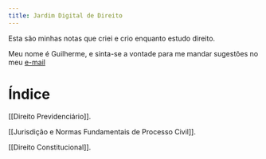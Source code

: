```yaml
---
title: Jardim Digital de Direito
---
```


Esta são minhas notas que criei e crio enquanto estudo direito.

Meu nome é Guilherme, e sinta-se a vontade para me mandar sugestões no meu [e-mail](mailto:guilherme.sampaio.gomes@outlook.com.br)

# Índice

[[Direito Previdenciário]].

[[Jurisdição e Normas Fundamentais de Processo Civil]].

[[Direito Constitucional]].
